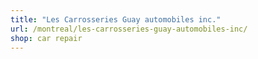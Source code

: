 ```yaml
---
title: "Les Carrosseries Guay automobiles inc."
url: /montreal/les-carrosseries-guay-automobiles-inc/
shop: car repair
---
```

